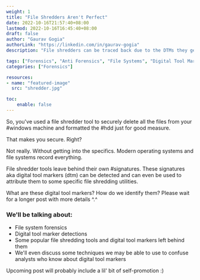 ```yaml
---
weight: 1
title: "File Shredders Aren't Perfect"
date: 2022-10-16T21:57:40+08:00
lastmod: 2022-10-16T16:45:40+08:00
draft: false
author: "Gaurav Gogia"
authorLink: "https://linkedin.com/in/gaurav-gogia"
description: "File shredders can be traced back due to the DTMs they generate"

tags: ["Forensics", "Anti Forensics", "File Systems", "Digital Tool Markers"]
categories: ["Forensics"]

resources:
- name: "featured-image"
  src: "shredder.jpg"

toc:
    enable: false
---
```

So, you've used a file shredder tool to securely delete all the files from your #windows machine and formatted the #hdd just for good measure.

That makes you secure. Right?

Not really. Without getting into the specifics. Modern operating systems and file systems record everything.

File shredder tools leave behind their own #signatures. These signatures aka digital tool markers (dtm) can be detected and can even be used to attribute them to some specific file shredding utilities.

What are these digital tool markers? How do we identify them? Please wait for a longer post with more details ^.^

### We'll be talking about:
- File system forensics
- Digital tool marker detections
- Some popular file shredding tools and digital tool markers left behind them
- We'll even discuss some techniques we may be able to use to confuse analysts who know about digital tool markers

Upcoming post will probably include a lil' bit of self-promotion :)